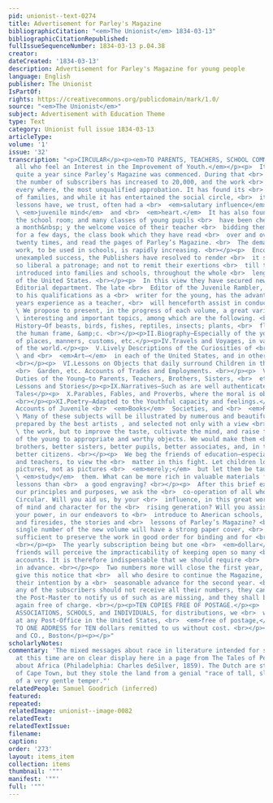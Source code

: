 ```yaml
---
pid: unionist--text-0274
title: Advertisement for Parley's Magazine
bibliographicCitation: "<em>The Unionist</em> 1834-03-13"
bibliographicCitationRepublished: 
fullIssueSequenceNumber: 1834-03-13 p.04.38
creator: 
dateCreated: '1834-03-13'
description: Advertisement for Parley's Magazine for young people
language: English
publisher: The Unionist
IsPartOf: 
rights: https://creativecommons.org/publicdomain/mark/1.0/
source: "<em>The Unionist</em>"
subject: Advertisement with Education Theme
type: Text
category: Unionist full issue 1834-03-13
articleType: 
volume: '1'
issue: '32'
transcription: "<p>CIRCULAR</p><p><em>TO PARENTS, TEACHERS, SCHOOL COMMITTEES,</em></p><p><em>And
  all who feel an Interest in the Improvement of Youth.</em></p><p>  It is not yet
  quite a year since Parley’s Magazine was commenced. During that <br>  short period
  the number of subscribers has increased to 20,000, and the work <br>  has received,
  every where, the most unqualified approbation. It has found its <br>  way to thousands
  of families, and while it has entertained the social circle, <br>  its unobtrusive
  lessons have, we trust, often had a <br>  <em>salutary influence</em>  on the <br>
  \ <em>juvenile mind</em>  and <br>  <em>heart.</em>  It has also found its way to
  the school room; and many classes of young pupils <br>  have been cheered twice
  a month&nbsp; y the welcome voice of their teacher <br>  bidding them to lay aside
  for a few days, the class book which they have read <br>  over and over, perhaps
  twenty times, and read the pages of Parley’s Magazine. <br>  The demand for the
  work, to be used in schools, is rapidly increasing. <br></p><p>  Encouraged by such
  unexampled success, the Publishers have resolved to render <br>  it still more worthy
  so liberal a patronage; and not to remit their exertions <br>  till they see it
  introduced into families and schools, throughout the whole <br>  length and breadth
  of the United States. <br></p><p>  In this view they have secured new aid in the
  Editorial department. The late <br>  Editor of the Juvenile Rambler, who, in addition
  to his qualifications as a <br>  writer for the young, has the advantage of many
  years experience as a teacher, <br>  will henceforth assist in conducting it. <br></p><p>
  \ We propose to present, in the progress of each volume, a great variety of <br>
  \ interesting and important topics, among which are the following. <br></p><p>  I.Natural
  History—Of beasts, birds, fishes, reptiles, insects; plants, <br>  flowers, trees;
  the human frame, &amp;c. <br></p><p>II.Biography—Especially of the young.</p><p>III.Geography—Accounts
  of places, manners, customs, etc.</p><p>IV.Travels and Voyages, in various parts
  of the world.</p><p>  V.Lively Descriptions of the Curiosities of <br>  <em>Nature</em>
  \ and <br>  <em>Art—</em>  in each of the United States, and in other countries.
  <br></p><p>  VI.Lessons on Objects that daily surround Children in the Parlor, Nursery,
  <br>  Garden, etc. Accounts of Trades and Employments. <br></p><p>  VII.Particular
  Duties of the Young—to Parents, Teachers, Brothers, Sisters, <br>  etc. <br></p><p>VIII.Bible
  Lessons and Stories</p><p>IX.Narratives—Such as are well authenticated—Original
  Tales</p><p>  X.Parables, Fables, and Proverbs, where the moral is obvious and excellent.
  <br></p><p>XI.Poetry—Adapted to the Youthful capacity and feelings.</p><p>  XII.Intelligence—Embracing
  Accounts of Juvenile <br>  <em>Books</em>  Societies, and <br>  <em>Remarkable Occurrences.</em></p><p>
  \ Many of these subjects will be illustrated by numerous and beautiful <br>  engravings,
  prepared by the best artists , and selected not only with a view <br>  to <br>  <em>adorn</em>
  \ the work, but to improve the taste, cultivate the mind, and raise the <br>  affections
  of the young to appropriate and worthy objects. We would make them <br>  better
  brothers, better sisters, better pupils, better associates, and, in the <br>  end,
  better citizens. <br></p><p>  We beg the friends of education—especially parents
  and teachers, to view the <br>  matter in this fight. Let children look upon the
  pictures, not as pictures <br>  <em>merely;</em>  but let them be taught to <br>
  \ <em>study</em>  them. What can be more rich in valuable materials for instructive
  lessons than <br>  a good engraving? <br></p><p>  After this brief explanation of
  our principles and purposes, we ask the <br>  co-operation of all who receive this
  Circular. Will you aid us, by your <br>  influence, in this great work—the formation
  of mind and character for the <br>  rising generation? Will you assist us all in
  your power, in our endeavors to <br>  introduce to American schools, and parlors,
  and firesides, the stories and <br>  lessons of Parley’s Magazine? <br></p><p>  Every
  single number of the new volume will have a strong paper cover, <br>  abundantly
  sufficient to preserve the work in good order for binding and for <br>  use in schools.
  <br></p><p>  The yearly subscription being but one <br>  <em>dollar</em>  , our
  friends will perceive the impracticability of keeping open so many <br>  thousand
  accounts. It is therefore indispensable that we should require <br>  payment always
  in advance. <br></p><p>  Two numbers more will close the first year, and we now
  give this notice that <br>  all who desire to continue the Magazine, may signify
  their intention by a <br>  seasonable advance for the second year. <br></p><p>  In
  any of the subscribers should not receive all their numbers, they can <br>  request
  the Post-Master to notify us of such as are missing, and they shall be <br>  sent
  again free of charge. <br></p><p>TEN COPIES FREE OF POSTAGE.</p><p>  To accommodate
  ASSOCIATIONS, SCHOOLS, and INDIVIDUALS, for distributions, we <br>  will deliver
  at any Post-Office in the United States, <br>  <em>free of postage,</em>  TEN COPIES
  TO ONE ADDRESS for TEN dollars remitted to us without cost. <br></p><p>LILLY, WATT,
  and CO., Boston</p><p></p>"
scholarlyNotes: 
commentary: 'The mixed messages about race in literature intended for schoolchildren
  at this time are on clear display here in a page from The Tales of Peter Parley
  about Africa (Philadelphia: Charles deSilver, 1859). The Dutch are still the founders
  of Cape Town, but they stole the land from a genial "race of tall, slender Negroes,
  of a very gentle temper."'
relatedPeople: Samuel Goodrich (inferred)
featured: 
repeated: 
relatedImage: unionist--image-0082
relatedText: 
relatedTextIssue: 
filename: 
caption: 
order: '273'
layout: items_item
collection: items
thumbnail: '""'
manifest: '""'
full: '""'
---
```

